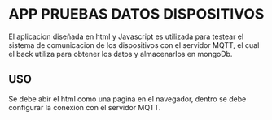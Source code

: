 # APP PRUEBAS DATOS DISPOSITIVOS

El aplicacion diseñada en html y Javascript es utilizada para testear el sistema de comunicacion
de los dispositivos con el servidor MQTT, el cual el back utiliza para obtener los datos y almacenarlos
en mongoDb.

## USO
Se debe abir el html como una pagina en el navegador, dentro se debe configurar la conexion con el servidor
MQTT.
